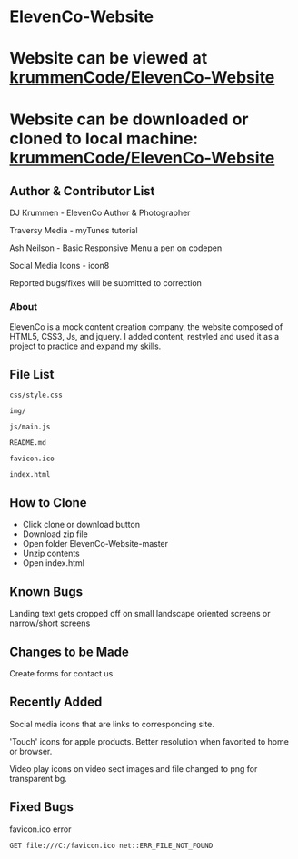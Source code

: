 ElevenCo-Website
===

# Website can be viewed at [krummenCode/ElevenCo-Website](https://krummencode.github.io/ElevenCo-Website/)

# Website can be downloaded or cloned to local machine: [krummenCode/ElevenCo-Website](https://github.com/krummenCode/ElevenCo-Website.git)


## Author & Contributor List

DJ Krummen - ElevenCo Author & Photographer

Traversy Media - myTunes tutorial

Ash Neilson - Basic Responsive Menu a pen on codepen

Social Media Icons - icon8

Reported bugs/fixes will be submitted to correction


### About

ElevenCo is a mock content creation company, the website composed of HTML5, CSS3, Js, and jquery. I added content, restyled and used it as a project to practice and expand my skills.






File List
---
```
css/style.css

img/

js/main.js

README.md

favicon.ico

index.html
```

How to Clone
---
* Click clone or download button
* Download zip file
* Open folder ElevenCo-Website-master
* Unzip contents
* Open index.html

Known Bugs
---
Landing text gets cropped off on small landscape oriented screens or narrow/short screens

Changes to be Made
---

Create forms for contact us

Recently Added
---

Social media icons that are links to corresponding site.

'Touch' icons for apple products. Better resolution when favorited to home or browser.

Video play icons on video sect images and file changed to png for transparent bg.

Fixed Bugs
---

favicon.ico error

```
GET file:///C:/favicon.ico net::ERR_FILE_NOT_FOUND
```
